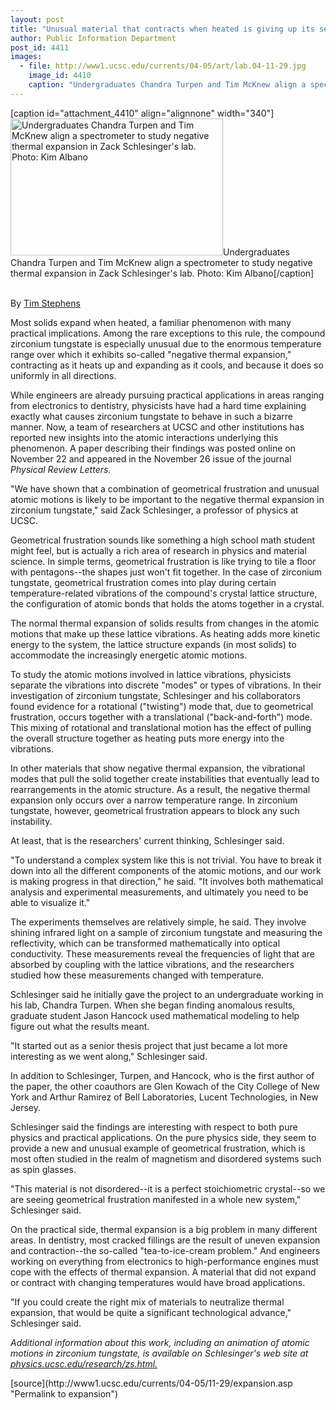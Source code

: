 ```yaml
---
layout: post
title: "Unusual material that contracts when heated is giving up its secrets to physicists"
author: Public Information Department
post_id: 4411
images:
  - file: http://www1.ucsc.edu/currents/04-05/art/lab.04-11-29.jpg
    image_id: 4410
    caption: "Undergraduates Chandra Turpen and Tim McKnew align a spectrometer to study negative thermal expansion in Zack Schlesinger's lab. Photo: Kim Albano"
---
```


[caption id="attachment_4410" align="alignnone" width="340"]<a href="http://localhost/mysite/wp-content/uploads/2004/11/lab.04-11-29.jpg"><img class="size-full wp-image-4410" src="http://localhost/mysite/wp-content/uploads/2004/11/lab.04-11-29.jpg" alt="Undergraduates Chandra Turpen and Tim McKnew align a spectrometer to study negative thermal expansion in Zack Schlesinger's lab. Photo: Kim Albano" width="340" height="219" /></a>Undergraduates Chandra Turpen and Tim McKnew align a spectrometer to study negative thermal expansion in Zack Schlesinger's lab. Photo: Kim Albano[/caption]
<a name="content" id="content"></a>
<p>
  <br>
  By <a href="mailto:stephens@ucsc.edu">Tim Stephens</a>
</p>
<p>
  Most solids expand when heated, a familiar phenomenon with many practical implications. Among the rare exceptions to this rule, the compound zirconium tungstate is especially unusual due to the enormous temperature range over which it exhibits so-called "negative thermal expansion," contracting as it heats up and expanding as it cools, and because it does so uniformly in all directions.
</p>
<p>
  While engineers are already pursuing practical applications in areas ranging from electronics to dentistry, physicists have had a hard time explaining exactly what causes zirconium tungstate to behave in such a bizarre manner. Now, a team of researchers at UCSC and other institutions has reported new insights into the atomic interactions underlying this phenomenon. A paper describing their findings was posted online on November 22 and appeared in the November 26 issue of the journal <i>Physical Review Letters.</i>
</p>
<p>
  "We have shown that a combination of geometrical frustration and unusual atomic motions is likely to be important to the negative thermal expansion in zirconium tungstate," said Zack Schlesinger, a professor of physics at UCSC.
</p>
<p>
  Geometrical frustration sounds like something a high school math student might feel, but is actually a rich area of research in physics and material science. In simple terms, geometrical frustration is like trying to tile a floor with pentagons--the shapes just won't fit together. In the case of zirconium tungstate, geometrical frustration comes into play during certain temperature-related vibrations of the compound's crystal lattice structure, the configuration of atomic bonds that holds the atoms together in a crystal.
</p>
<p>
  The normal thermal expansion of solids results from changes in the atomic motions that make up these lattice vibrations. As heating adds more kinetic energy to the system, the lattice structure expands (in most solids) to accommodate the increasingly energetic atomic motions.
</p>
<p>
  To study the atomic motions involved in lattice vibrations, physicists separate the vibrations into discrete "modes" or types of vibrations. In their investigation of zirconium tungstate, Schlesinger and his collaborators found evidence for a rotational ("twisting") mode that, due to geometrical frustration, occurs together with a translational ("back-and-forth") mode. This mixing of rotational and translational motion has the effect of pulling the overall structure together as heating puts more energy into the vibrations.
</p>
<p>
  In other materials that show negative thermal expansion, the vibrational modes that pull the solid together create instabilities that eventually lead to rearrangements in the atomic structure. As a result, the negative thermal expansion only occurs over a narrow temperature range. In zirconium tungstate, however, geometrical frustration appears to block any such instability.
</p>
<p>
  At least, that is the researchers' current thinking, Schlesinger said.
</p>
<p>
  "To understand a complex system like this is not trivial. You have to break it down into all the different components of the atomic motions, and our work is making progress in that direction," he said. "It involves both mathematical analysis and experimental measurements, and ultimately you need to be able to visualize it."
</p>
<p>
  The experiments themselves are relatively simple, he said. They involve shining infrared light on a sample of zirconium tungstate and measuring the reflectivity, which can be transformed mathematically into optical conductivity. These measurements reveal the frequencies of light that are absorbed by coupling with the lattice vibrations, and the researchers studied how these measurements changed with temperature.
</p>
<p>
  Schlesinger said he initially gave the project to an undergraduate working in his lab, Chandra Turpen. When she began finding anomalous results, graduate student Jason Hancock used mathematical modeling to help figure out what the results meant.
</p>
<p>
  "It started out as a senior thesis project that just became a lot more interesting as we went along," Schlesinger said.
</p>
<p>
  In addition to Schlesinger, Turpen, and Hancock, who is the first author of the paper, the other coauthors are Glen Kowach of the City College of New York and Arthur Ramirez of Bell Laboratories, Lucent Technologies, in New Jersey.
</p>
<p>
  Schlesinger said the findings are interesting with respect to both pure physics and practical applications. On the pure physics side, they seem to provide a new and unusual example of geometrical frustration, which is most often studied in the realm of magnetism and disordered systems such as spin glasses.
</p>
<p>
  "This material is not disordered--it is a perfect stoichiometric crystal--so we are seeing geometrical frustration manifested in a whole new system," Schlesinger said.
</p>
<p>
  On the practical side, thermal expansion is a big problem in many different areas. In dentistry, most cracked fillings are the result of uneven expansion and contraction--the so-called "tea-to-ice-cream problem." And engineers working on everything from electronics to high-performance engines must cope with the effects of thermal expansion. A material that did not expand or contract with changing temperatures would have broad applications.
</p>
<p>
  "If you could create the right mix of materials to neutralize thermal expansion, that would be quite a significant technological advance," Schlesinger said.
</p>
<p>
  <i>Additional information about this work, including an animation of atomic motions in zirconium tungstate, is available on Schlesinger's web site at <a href="http://physics.ucsc.edu/research/zs.html">physics.ucsc.edu/research/zs.html.</a></i><br>
</p>
[source](http://www1.ucsc.edu/currents/04-05/11-29/expansion.asp "Permalink to expansion")
